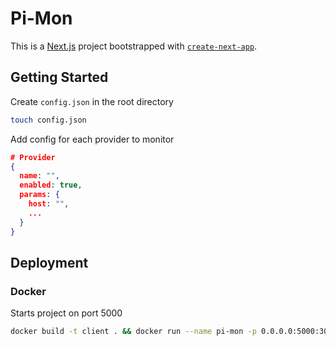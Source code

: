 # Pi-Mon
This is a [Next.js](https://nextjs.org/) project bootstrapped with [`create-next-app`](https://github.com/vercel/next.js/tree/canary/packages/create-next-app).

## Getting Started

Create `config.json` in the root directory
```bash
touch config.json
```

Add config for each provider to monitor
```json
# Provider
{
  name: "",
  enabled: true,
  params: {
    host: "",
    ...
  }
}
```

## Deployment
### Docker
Starts project on port 5000
```bash
docker build -t client . && docker run --name pi-mon -p 0.0.0.0:5000:3000 client
```